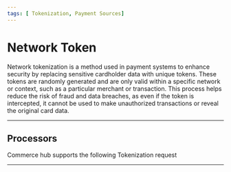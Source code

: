 ```yaml
---
tags: [ Tokenization, Payment Sources]
---
```


# Network Token

Network tokenization is a method used in payment systems to enhance security by replacing sensitive cardholder data with unique tokens. These tokens are randomly generated and are only valid within a specific network or context, such as a particular merchant or transaction. This process helps reduce the risk of fraud and data breaches, as even if the token is intercepted, it cannot be used to make unauthorized transactions or reveal the original card data.

---

## Processors

Commerce hub supports the following Tokenization request

<!-- type: row -->

<!-- type: card
title: Merchant Managed
description: Allows the Network Token details that were completed by a third-party provider to be passed in the payment authorization transaction to Commerce Hub.
link: ?path=docs/Resources/Guides/Payment-Sources/Tokenization/Network-MM.md
-->

<!-- type: card
title: Commerce Hub Managed
description:
link:
-->

<!-- type: row-end -->

---
